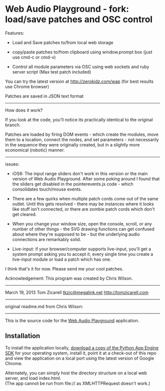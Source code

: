 Web Audio Playground - fork: load/save patches and OSC control
==========
Features:

- Load and Save patches to/from local web storage

- copy/paste patches to/from clipboard using window.prompt box (just use cmd-c or cmd-v)

- Control all module parameters via OSC using web sockets and ruby server script (Max test patch included)

You can try the latest version at http://zerokidz.com/wap
(for best results use Chrome browser)

Patches are saved in JSON text format

---

How does it work?

If you look at the code, you'll notice its practically identical to the original branch. 

Patches are loaded by firing DOM events - which create the modules, move them to a
location, connect the nodes, and set parameters - not necessarily in the sequence they were
originally created, but in a slightly more economical (robotic) manner.

---

issues: 

- iOS6: The input range sliders don't work in this version or the main version of Web
Audio Playground. After some poking around I found that the sliders get disabled in the pointerevents.js 
code - which consolidates touch/mouse events.

- There are a few quirks when multiple patch cords come out of the same outlet. 
Until this gets resolved - there may be instances where it looks like stuff isn't connected, or 
there are zombie patch cords which don't get cleared.

- When you change your window size, open the console, scroll, or any number of other things - the 
SVG drawing functions can get confused about where they're supposed to be - but the underlying audio
connections are remarkably solid. 

- Live-input: if your browser/computer supports live-input, you'll get a system prompt asking you
to accept it, every single time you create a live-input module or load a patch which has one.



I think that's it for now. Please send me your cool patches.

Acknowledgement: This program was created by Chris Wilson.

---
March 19, 2013
Tom Zicarell
tkzic@megalink.net
http://tomzicarell.com

---

original readme.md from Chris Wilson:

---

This is the source code for the
[Web Audio Playground](http://webaudioplayground.appspot.com/)
application.

## Installation ##

To install the application locally,
[download a copy of the Python App Engine SDK](https://developers.google.com/appengine/downloads)
for your operating system, install it, point it at a check-out of this
repo and view the application on a local port using the latest version of
Google Chrome.

Alternately, you can simply host the directory structure on a local web server, and load index.html.  
(The app cannot be run from file:// as XMLHTTPRequest doesn't work.)